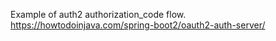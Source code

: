 Example of auth2 authorization_code flow.
https://howtodoinjava.com/spring-boot2/oauth2-auth-server/